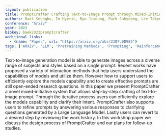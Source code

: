 ```yaml
---
layout: publication
title: PromptCrafter Crafting Text-to-Image Prompt through Mixed-Initiative Dialogue with LLM
authors: Baek Seungho, Im Hyerin, Ryu Jiseung, Park Juhyeong, Lee Takyeon
conference: "Arxiv"
year: 2023
bibkey: baek2023promptcrafter
additional_links:
  - {name: "Paper", url: "https://arxiv.org/abs/2307.08985"}
tags: ['ARXIV', 'LLM', 'Pretraining Methods', 'Prompting', 'Reinforcement Learning']
---
```

Text-to-image generation model is able to generate images across a diverse range of subjects and styles based on a single prompt. Recent works have proposed a variety of interaction methods that help users understand the capabilities of models and utilize them. However how to support users to efficiently explore the models capability and to create effective prompts are still open-ended research questions. In this paper we present PromptCrafter a novel mixed-initiative system that allows step-by-step crafting of text-to-image prompt. Through the iterative process users can efficiently explore the models capability and clarify their intent. PromptCrafter also supports users to refine prompts by answering various responses to clarifying questions generated by a Large Language Model. Lastly users can revert to a desired step by reviewing the work history. In this workshop paper we discuss the design process of PromptCrafter and our plans for follow-up studies.
